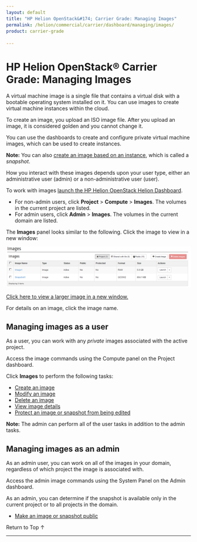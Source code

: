 ```yaml
---
layout: default
title: "HP Helion OpenStack&#174; Carrier Grade: Managing Images"
permalink: /helion/commercial/carrier/dashboard/managing/images/
product: carrier-grade

---
```

<!--PUBLISHED-->

<script>

function PageRefresh {
onLoad="window.refresh"
}

PageRefresh();

</script>

<!--
<p style="font-size: small;"> <a href="/helion/commercial/carrier/ga1/install/">&#9664; PREV</a> | <a href="/helion/commercial/carrier/ga1/install-overview/">&#9650; UP</a> | <a href="/helion/commercial/carrier/ga1/">NEXT &#9654;</a></p> 
-->

# HP Helion OpenStack&#174; Carrier Grade: Managing Images

A virtual machine image is a single file that contains a virtual disk with a bootable operating system installed on it. You can use images to create virtual machine instances within the cloud. 

To create an image, you upload an ISO image file. After you upload an image, it is considered golden and you cannot change it.

You can use the dashboards to create and configure private virtual machine images, which can be used to create instances.

**Note:** You can also [create an image based on an instance](/helion/commercial/carrier/dashboard/managing/images/public/), which is called a *snapshot*.

How you interact with these images depends upon your user type, either an administrative user (admin) or a non-administrative user (user). 

To work with images [launch the HP Helion OpenStack Helion Dashboard](/helion/openstack/carrier/dashboard/login/).

* For non-admin users, click **Project** > **Compute** > **Images**. The volumes in the current project are listed.
* For admin users, click **Admin** > **Images**. The volumes in the current domain are listed.

The **Images** panel looks similar to the following. Click the image to view in a new window: 

<img src="media/CGH-Helion-Images.png"/>

<a href="javascript:window.open('/content/documentation/media/media/CGH-Helion-Images.png','_blank','toolbar=no,menubar=no,resizable=yes,scrollbars=yes')">Click here to view a larger image in a new window.</a>

For details on an image, click the image name. 


## Managing images as a user ##

As a user, you can work with any *private* images associated with the active project.

Access the image commands using the Compute panel on the Project dashboard. 

Click **Images** to perform the following tasks:

* [Create an image](/helion/commercial/carrier/dashboard/managing/images/create/)
* [Modify an image](/helion/commercial/carrier/dashboard/managing/images/modify/)
* [Delete an image](/helion/commercial/carrier/dashboard/managing/images/delete/)
* [View image details](/helion/commercial/carrier/dashboard/managing/images/details/)
* [Protect an image or snapshot from being edited](/helion/commercial/carrier/dashboard/managing/images/protect/)

**Note:** The admin can perform all of the user tasks in addition to the admin tasks.



## Managing images as an admin ##

As an admin user, you can work on all of the images in your domain, regardless of which project the image is associated with. 

Access the admin image commands using the System Panel  on the Admin dashboard.

As an admin, you can determine if the snapshot is available only in the current project or to all projects in the domain.

* [Make an image or snapshot public](/helion/commercial/carrier/dashboard/managing/images/public/)

<a href="#top" style="padding:14px 0px 14px 0px; text-decoration: none;"> Return to Top &#8593; </a>


----
